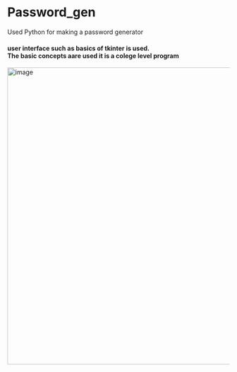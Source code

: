 # Password_gen
Used Python for making a password generator


<h4>user interface such as basics of tkinter is used.<br>The basic concepts aare used it is a colege level program</h4>
<img width="672" alt="image" src="https://github.com/AnanthaTeja/Password_gen/assets/111896520/6cc5d9b5-3f91-4b2e-9bc2-998cefe9f1f7">
